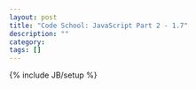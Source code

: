 ```yaml
---
layout: post
title: "Code School: JavaScript Part 2 - 1.7"
description: ""
category: 
tags: []
---
```

{% include JB/setup %}
